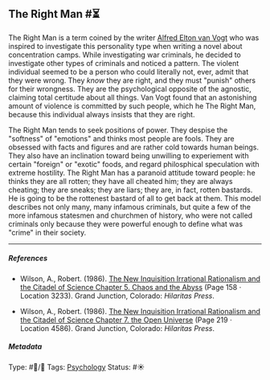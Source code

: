 ## The Right Man  #⏳

The Right Man is a term coined by the writer [Alfred Elton van Vogt]() who was inspired to investigate this personality type when writing a novel about concentration camps. While investigating war criminals, he decided to investigate other types of criminals and noticed a pattern. The violent individual seemed to be a person who could literally not, ever, admit that they were wrong. They *know* they are right, and they must "punish" others for their wrongness. They are the psychological opposite of the agnostic, claiming total certitude about all things. Van Vogt found that an astonishing amount of violence is committed by such people, which he The Right Man, because this individual always insists that they are right. 

The Right Man tends to seek positions of power. They despise the "softness" of "emotions" and thinks most people are fools. They are obsessed with facts and figures and are rather cold towards human beings. They also have an inclination toward being unwilling to experiement with certain "foreign" or "exotic" foods, and regard philosphical speculation with extreme hostility. The Right Man has a paranoid attitude toward people: he thinks they are all rotten; they have all cheated him; they are always cheating; they are sneaks; they are liars; they are, in fact, rotten bastards. He is going to be the rottenest bastard of all to get back at them. This model describes not only many, many infamous criminals, but quite a few of the more infamous statesmen and churchmen of history, who were not called criminals only because they were powerful enough to define what was "crime" in their society.

---

##### References

* Wilson, A., Robert. (1986). [The New Inquisition Irrational Rationalism and the Citadel of Science Chapter 5. Chaos and the Abyss](The%20New%20Inquisition%20Irrational%20Rationalism%20and%20the%20Citadel%20of%20Science%20Chapter%205.%20Chaos%20and%20the%20Abyss.md) (Page 158 · Location 3233). Grand Junction, Colorado: *Hilaritas Press*.

* Wilson, A., Robert. (1986). [The New Inquisition Irrational Rationalism and the Citadel of Science Chapter 7. the Open Universe](The%20New%20Inquisition%20Irrational%20Rationalism%20and%20the%20Citadel%20of%20Science%20Chapter%207.%20the%20Open%20Universe.md) (Page 219 · Location 4586). Grand Junction, Colorado: *Hilaritas Press*.

##### Metadata

Type: #🔵/🔵 
Tags: [Psychology](Psychology.md) 
Status: #☀️ 
